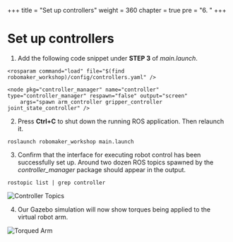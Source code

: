 +++
title = "Set up controllers"
weight = 360
chapter = true
pre = "6. "
+++

# Set up controllers

1. Add the following code snippet under **STEP 3** of _main.launch_.

```
<rosparam command="load" file="$(find robomaker_workshop)/config/controllers.yaml" />

<node pkg="controller_manager" name="controller" type="controller_manager" respawn="false" output="screen"
    args="spawn arm_controller gripper_controller joint_state_controller" />
```

2. Press **Ctrl+C** to shut down the running ROS application. Then relaunch it.

```
roslaunch robomaker_workshop main.launch
```

3. Confirm that the interface for executing robot control has been successfully set up. Around two dozen ROS topics spawned by the _controller_manager_ package should appear in the output.

```
rostopic list | grep controller
```

![Controller Topics](/controller-topics.png?classes=border)

4. Our Gazebo simulation will now show torques being applied to the virtual robot arm.

![Torqued Arm](/torqued-arm.png?classes=border)
